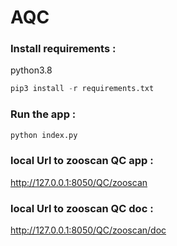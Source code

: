 # AQC

### Install requirements :
python3.8

```python
pip3 install -r requirements.txt
```
### Run the app :
```python
python index.py
```
### local Url to zooscan QC app :
http://127.0.0.1:8050/QC/zooscan
### local Url to zooscan QC doc :
http://127.0.0.1:8050/QC/zooscan/doc